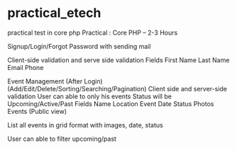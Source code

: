 # practical_etech
practical test in core php
Practical : Core PHP – 2-3 Hours 

Signup/Login/Forgot Password with sending mail 

Client-side validation and serve side validation 
Fields 
First Name 
Last Name 
Email 
Phone

Event Management (After Login) (Add/Edit/Delete/Sorting/Searching/Pagination) 
Client side and server-side validation 
User can able to only his events 
Status will be Upcoming/Active/Past 
Fields
Name
Location
Event Date 
Status 
Photos 
Events (Public view) 

List all events in grid format with images, date, status 

User can able to filter upcoming/past 
